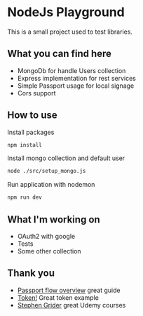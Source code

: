 # NodeJs Playground
This is a small project used to test libraries.

## What you can find here
- MongoDb for handle Users collection
- Express implementation for rest services
- Simple Passport usage for local signage
- Cors support

## How to use
Install packages
```bash
npm install
```

Install mongo collection and default user
```bash
node ./src/setup_mongo.js
```

Run application with nodemon
```bash
npm run dev
```

## What I'm working on
- OAuth2 with google
- Tests
- Some other collection

## Thank you
- [Passport flow overview](http://toon.io/understanding-passportjs-authentication-flow/) great guide
- [Token!](https://auth0.com/blog/2014/01/07/angularjs-authentication-with-cookies-vs-token/) Great token example
- [Stephen Grider](https://www.udemy.com/user/sgslo/) great Udemy courses